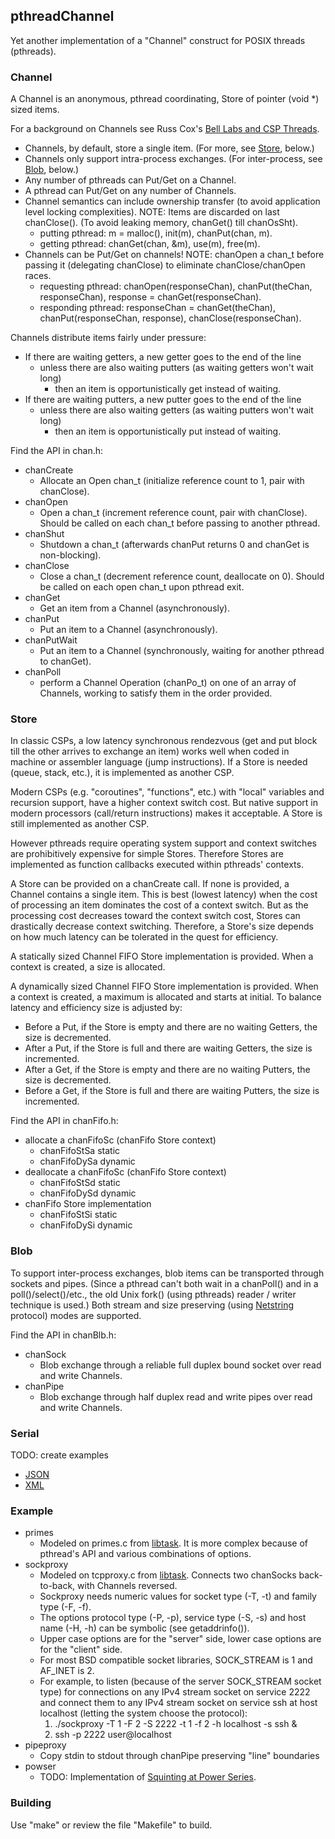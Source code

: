 ## pthreadChannel

Yet another implementation of a "Channel" construct for POSIX threads (pthreads).

### Channel

A Channel is an anonymous, pthread coordinating, Store of pointer (void *) sized items.

For a background on Channels see Russ Cox's [Bell Labs and CSP Threads](https://swtch.com/~rsc/thread/).

* Channels, by default, store a single item. (For more, see [Store](#store), below.)
* Channels only support intra-process exchanges. (For inter-process, see [Blob](#blob), below.)
* Any number of pthreads can Put/Get on a Channel.
* A pthread can Put/Get on any number of Channels.
* Channel semantics can include ownership transfer (to avoid application level locking complexities).
NOTE: Items are discarded on last chanClose(). (To avoid leaking memory, chanGet() till chanOsSht).
  * putting pthread: m = malloc(), init(m), chanPut(chan, m).
  * getting pthread: chanGet(chan, &m), use(m), free(m).
* Channels can be Put/Get on channels!
NOTE: chanOpen a chan_t before passing it (delegating chanClose) to eliminate chanClose/chanOpen races.
  * requesting pthread: chanOpen(responseChan), chanPut(theChan, responseChan), response = chanGet(responseChan).
  * responding pthread: responseChan = chanGet(theChan), chanPut(responseChan, response), chanClose(responseChan).

Channels distribute items fairly under pressure:
* If there are waiting getters, a new getter goes to the end of the line
  * unless there are also waiting putters (as waiting getters won't wait long)
    * then an item is opportunistically get instead of waiting.
* If there are waiting putters, a new putter goes to the end of the line
  * unless there are also waiting getters (as waiting putters won't wait long)
    * then an item is opportunistically put instead of waiting.

Find the API in chan.h:

* chanCreate
  * Allocate an Open chan_t (initialize reference count to 1, pair with chanClose).
* chanOpen
  * Open a chan_t (increment reference count, pair with chanClose). Should be called on each chan_t before passing to another pthread.
* chanShut
  * Shutdown a chan_t (afterwards chanPut returns 0 and chanGet is non-blocking).
* chanClose
  * Close a chan_t (decrement reference count, deallocate on 0). Should be called on each open chan_t upon pthread exit.
* chanGet
  * Get an item from a Channel (asynchronously).
* chanPut
  * Put an item to a Channel (asynchronously).
* chanPutWait
  * Put an item to a Channel (synchronously, waiting for another pthread to chanGet).
* chanPoll
  * perform a Channel Operation (chanPo_t) on one of an array of Channels, working to satisfy them in the order provided.

### Store

In classic CSPs, a low latency synchronous rendezvous (get and put block till the other arrives to exchange an item)
works well when coded in machine or assembler language (jump instructions).
If a Store is needed (queue, stack, etc.), it is implemented as another CSP.

Modern CSPs (e.g. "coroutines", "functions", etc.) with "local" variables and recursion support, have a higher context switch cost.
But native support in modern processors (call/return instructions) makes it acceptable.
A Store is still implemented as another CSP.

However pthreads require operating system support and context switches are prohibitively expensive for simple Stores.
Therefore Stores are implemented as function callbacks executed within pthreads' contexts.

A Store can be provided on a chanCreate call.
If none is provided, a Channel contains a single item.
This is best (lowest latency) when the cost of processing an item dominates the cost of a context switch.
But as the processing cost decreases toward the context switch cost, Stores can drastically decrease context switching.
Therefore, a Store's size depends on how much latency can be tolerated in the quest for efficiency.

A statically sized Channel FIFO Store implementation is provided.
When a context is created, a size is allocated.

A dynamically sized Channel FIFO Store implementation is provided.
When a context is created, a maximum is allocated and starts at initial.
To balance latency and efficiency size is adjusted by:
* Before a Put, if the Store is empty and there are no waiting Getters, the size is decremented.
* After a Put, if the Store is full and there are waiting Getters, the size is incremented.
* After a Get, if the Store is empty and there are no waiting Putters, the size is decremented.
* Before a Get, if the Store is full and there are waiting Putters, the size is incremented.

Find the API in chanFifo.h:

* allocate a chanFifoSc (chanFifo Store context)
  * chanFifoStSa static
  * chanFifoDySa dynamic
* deallocate a chanFifoSc (chanFifo Store context)
  * chanFifoStSd static
  * chanFifoDySd dynamic
* chanFifo Store implementation
  * chanFifoStSi static
  * chanFifoDySi dynamic

### Blob

To support inter-process exchanges, blob items can be transported through sockets and pipes.
(Since a pthread can't both wait in a chanPoll() and in a poll()/select()/etc., the old Unix fork() (using pthreads) reader / writer technique is used.)
Both stream and size preserving (using [Netstring](https://en.wikipedia.org/wiki/Netstring) protocol) modes are supported.

Find the API in chanBlb.h:

* chanSock
  * Blob exchange through a reliable full duplex bound socket over read and write Channels.
* chanPipe
  * Blob exchange through half duplex read and write pipes over read and write Channels.

### Serial

TODO: create examples

* [JSON](https://github.com/gdavidbutler/jsonTrivialCallbackParser)
* [XML](https://github.com/gdavidbutler/xmlTrivialCallbackParser)

### Example

* primes
  * Modeled on primes.c from [libtask](https://swtch.com/libtask/).
It is more complex because of pthread's API and various combinations of options.
* sockproxy
  * Modeled on tcpproxy.c from [libtask](https://swtch.com/libtask/).
Connects two chanSocks back-to-back, with Channels reversed.
  * Sockproxy needs numeric values for socket type (-T, -t) and family type (-F, -f).
  * The options protocol type (-P, -p), service type (-S, -s) and host name (-H, -h) can be symbolic (see getaddrinfo()).
  * Upper case options are for the "server" side, lower case options are for the "client" side.
  * For most BSD compatible socket libraries, SOCK_STREAM is 1 and AF_INET is 2.
  * For example, to listen (because of the server SOCK_STREAM socket type) for connections on any IPv4 stream socket on service 2222 and connect them to any IPv4 stream socket on service ssh at host localhost (letting the system choose the protocol):
    1. ./sockproxy -T 1 -F 2 -S 2222 -t 1 -f 2 -h localhost -s ssh &
    1. ssh -p 2222 user@localhost
* pipeproxy
  * Copy stdin to stdout through chanPipe preserving "line" boundaries
* powser
  * TODO: Implementation of [Squinting at Power Series](https://swtch.com/~rsc/thread/squint.pdf).

### Building

Use "make" or review the file "Makefile" to build.
